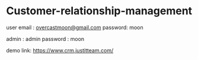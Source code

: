 # Customer-relationship-management

user email : overcastmoon@gmail.com
password: moon

admin : admin
password : moon

demo link: https://www.crm.justitteam.com/

